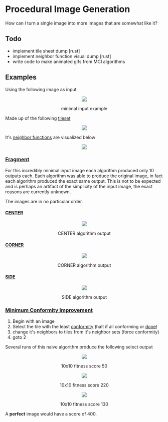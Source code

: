 # Procedural Image Generation

How can I turn a single image into more images that are somewhat like it?

## Todo

- implement tile sheet dump [rust]
- implement neighbor function visual dump [rust]
- write code to make animated gifs from MCI algorithms

## Examples

Using the following image as input 

<p align="center">
<img src=https://imgur.com/ZuOinkm.png/>
</p>
<p align = "center">minimal input example</p>

Made up of the following [tileset](https://github.com/akilmarshall/procedural-image-generation/wiki/Theory)

<p align="center">
<img src=https://imgur.com/CfTFzSk.png/>
</p>

It's [neighbor functions](https://github.com/akilmarshall/procedural-image-generation/wiki/Theory#neighbor-function) are visualized below

<p align="center">
<img src=https://imgur.com/GQAaMIr.png/>
</p>

### [Fragment](https://github.com/akilmarshall/procedural-image-generation/wiki/Procedures#fragment)

For this incredibly minimal input image each algorithm produced only 10 outputs
each. Each algorithm was able to produce the original image, in fact each algorithm
produced the exact same output. This is not to be expected and is perhaps an
artifact of the simplicity of the input image, the exact reasons are currently unknown.

The images are in no particular order.

#### [CENTER](https://github.com/akilmarshall/procedural-image-generation/wiki/CENTER-algorithm)

<p align="center">
<img src=https://imgur.com/0fcqyXN.png/>
</p>
<p align = "center">CENTER algorithm output</p>

#### [CORNER](https://github.com/akilmarshall/procedural-image-generation/wiki/CORNER-algorithm)

<p align="center">
<img src=https://imgur.com/pXQtAjm.png>
</p>
<p align = "center">CORNER algorithm output</p>

#### [SIDE](https://github.com/akilmarshall/procedural-image-generation/wiki/SIDE-algorithm)

<p align="center">
<img src=https://imgur.com/dZEUcL5.png>
</p>
<p align = "center">SIDE algorithm output</p>

### [Minimum Conformity Improvement](https://github.com/akilmarshall/procedural-image-generation/wiki/Minimum-Conformity-Improvement)

1. Begin with an image
2. Select the tile with the least [conformity](https://github.com/akilmarshall/procedural-image-generation/wiki/Genetic-Algorithms#conformity-function) (halt if all conforming or [done](https://github.com/akilmarshall/procedural-image-generation/wiki/Minimum-Conformity-Improvement#termination))
3. change it's neighbors to tiles from it's neighbor sets (force conformity)
4. goto 2

Several runs of this naive algorithm produce the following select output

<p align="center">
<img src=https://imgur.com/MYrgU01.png>
</p>
<p align = "center">10x10 fitness score 50</p>

<p align="center">
<img src=https://imgur.com/5L3a8Ch.png>
</p>
<p align = "center">10x10 fitness score 220</p>

<p align="center">
<img src=https://imgur.com/3G4ylRZ.png>
</p>
<p align = "center">10x10 fitness score 130</p>

A **perfect** image would have a score of 400.
